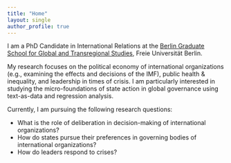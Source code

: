 ```yaml
---
title: "Home"
layout: single
author_profile: true
---
```


I am a PhD Candidate in International Relations at the [Berlin Graduate School for Global and Transregional Studies](https://www.scripts-berlin.eu/), Freie Universität Berlin.

My research focuses on the political economy of international organizations (e.g., examining the effects and decisions of the IMF), public health & inequality, and leadership in times of crisis. I am particularly interested in studying the micro-foundations of state action in global governance using text-as-data and regression analysis.

Currently, I am pursuing the following research questions:

* What is the role of deliberation in decision-making of international organizations?
* How do states pursue their preferences in governing bodies of international organizations?
* How do leaders respond to crises?
